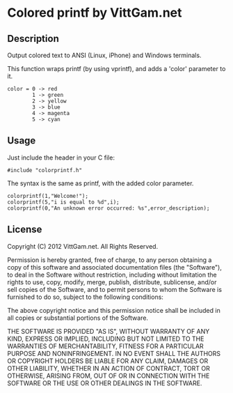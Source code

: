 # Colored printf by VittGam.net

## Description

Output colored text to ANSI (Linux, iPhone) and Windows terminals.

This function wraps printf (by using vprintf), and adds a 'color' parameter to it.

    color = 0 -> red
            1 -> green
            2 -> yellow
            3 -> blue
            4 -> magenta
            5 -> cyan

## Usage

Just include the header in your C file:

    #include "colorprintf.h"

The syntax is the same as printf, with the added color parameter.

    colorprintf(1,"Welcome!");
    colorprintf(5,"i is equal to %d",i);
    colorprintf(0,"An unknown error occurred: %s",error_description);

## License

Copyright (C) 2012 VittGam.net. All Rights Reserved.

Permission is hereby granted, free of charge, to any person obtaining a copy of this software and associated documentation files (the "Software"), to deal in the Software without restriction, including without limitation the rights to use, copy, modify, merge, publish, distribute, sublicense, and/or sell copies of the Software, and to permit persons to whom the Software is furnished to do so, subject to the following conditions:

The above copyright notice and this permission notice shall be included in all copies or substantial portions of the Software.

THE SOFTWARE IS PROVIDED "AS IS", WITHOUT WARRANTY OF ANY KIND, EXPRESS OR IMPLIED, INCLUDING BUT NOT LIMITED TO THE WARRANTIES OF MERCHANTABILITY, FITNESS FOR A PARTICULAR PURPOSE AND NONINFRINGEMENT. IN NO EVENT SHALL THE AUTHORS OR COPYRIGHT HOLDERS BE LIABLE FOR ANY CLAIM, DAMAGES OR OTHER LIABILITY, WHETHER IN AN ACTION OF CONTRACT, TORT OR OTHERWISE, ARISING FROM, OUT OF OR IN CONNECTION WITH THE SOFTWARE OR THE USE OR OTHER DEALINGS IN THE SOFTWARE.

